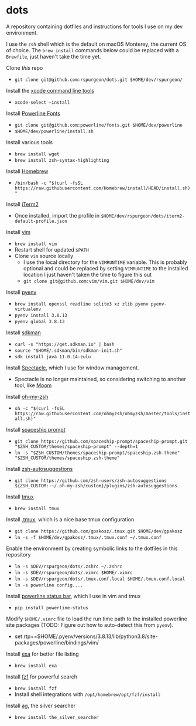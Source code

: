 # dots
A repository containing dotfiles and instructions for tools I use on my dev environment.

I use the `zsh` shell which is the default on macOS Monterey, the current OS of choice. The `brew install` commands below could be replaced with a `Brewfile`, just haven't take the time yet.

Clone *this* repo 
* `git clone git@github.com:rspurgeon/dots.git $HOME/dev/rspurgeon/`

Install the [xcode command line tools](https://mac.install.guide/commandlinetools/4.html)
* `xcode-select –install`

Install [Powerline Fonts](https://github.com/powerline/fonts)
* `git clone git@github.com:powerline/fonts.git $HOME/dev/powerline`
* `$HOME/dev/powerline/install.sh`

Install various tools
* `brew install wget`
* `brew install zsh-syntax-highlighting`

Install [Homebrew](https://brew.sh/)
* `/bin/bash -c "$(curl -fsSL https://raw.githubusercontent.com/Homebrew/install/HEAD/install.sh)"`

Install [iTerm2](https://iterm2.com/)
* Once installed, import the profile in `$HOME/dev/rspurgeon/dots/iterm2-default-profile.json` 

Install [vim](https://github.com/vim/vim)
* `brew install vim`
* Restart shell for updated `$PATH`
* Clone `vim` source locally 
	* I use the local directory for the `VIMRUNTIME` variable. This is probably optional and could be replaced by setting `VIMRUNTIME` to the installed location I just haven't taken the time to figure this out
	* `git clone git@github.com:vim/vim.git $HOME/dev/vim`

Install [pyenv](https://github.com/pyenv/pyenv)
* `brew install openssl readline sqlite3 xz zlib pyenv pyenv-virtualenv`
* `pyenv install 3.8.13`
* `pyenv global 3.8.13`

Install [sdkman](https://sdkman.io/install)
* `curl -s "https://get.sdkman.io" | bash`
* `source "$HOME/.sdkman/bin/sdkman-init.sh"`
* `sdk install java 11.0.14-zulu`

Install [Spectacle](https://www.spectacleapp.com/), which I use for window management.
* Spectacle is no longer maintained, so considering switching to another tool, like [Moom](https://manytricks.com/moom/)

Install [oh-my-zsh](https://github.com/ohmyzsh/ohmyzsh)
* `sh -c "$(curl -fsSL https://raw.githubusercontent.com/ohmyzsh/ohmyzsh/master/tools/install.sh)"`

Install [spaceship prompt](https://github.com/spaceship-prompt/spaceship-prompt)
* `git clone https://github.com/spaceship-prompt/spaceship-prompt.git "$ZSH_CUSTOM/themes/spaceship-prompt" --depth=1`
* `ln -s "$ZSH_CUSTOM/themes/spaceship-prompt/spaceship.zsh-theme" "$ZSH_CUSTOM/themes/spaceship.zsh-theme"`

Install [zsh-autosuggestions](https://github.com/zsh-users/zsh-autosuggestions/blob/master/INSTALL.md)
* `git clone https://github.com/zsh-users/zsh-autosuggestions ${ZSH_CUSTOM:-~/.oh-my-zsh/custom}/plugins/zsh-autosuggestions`

Install [tmux](https://github.com/tmux/tmux/wiki)
* `brew install tmux`

Install [.tmux](https://github.com/gpakosz/.tmux), which is a nice base tmux configuration
* `git clone https://github.com/gpakosz/.tmux.git $HOME/dev/gpakosz`
* `ln -s -f $HOME/dev/gpakosz/.tmux/.tmux.conf ~/.tmux.conf`

Enable the environment by creating symbolic links to the dotfiles in this repository 
* `ln -s $DEV/rspurgeon/dots/.zshrc ~/.zshrc`
* `ln -s $DEV/rspurgeon/dots/.vimrc $HOME/.vimrc`
* `ln -s $DEV/rspurgeon/dots/.tmux.conf.local $HOME/.tmux.conf.local`
* `ln -s powerline config....`

Install [powerline status bar](), which I use in vim and tmux
* `pip install powerline-status`

Modify `$HOME/.vimrc` file to load the run time path to the installed powerline site packages (TODO: Figure out how to auto-detect this from `pyenv`).
* set rtp+=$HOME/.pyenv/versions/3.8.13/lib/python3.8/site-packages/powerline/bindings/vim/

Install [exa](https://github.com/ogham/exa) for better file listing
* `brew install exa`

Install [fzf](https://github.com/junegunn/fzf) for powerful search
* `brew install fzf`
* Install shell integrations with `/opt/homebrew/opt/fzf/install`

Install [ag](https://github.com/ggreer/the_silver_searcher), the silver searcher 
* `brew install the_silver_searcher`

